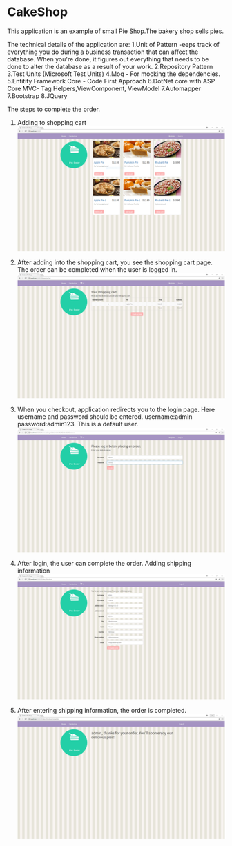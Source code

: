 # CakeShop
This application is an example of small Pie Shop.The bakery shop sells pies.

The technical details of the application are:
1.Unit of Pattern -eeps track of everything you do during a business transaction that can affect the database. When you're done, it figures out everything that needs to be done to alter the database as a result of your work.
2.Repository Pattern
3.Test Units (Microsoft Test Units)
4.Moq - For mocking the dependencies.
5.Entitity Framework Core - Code First Approach
6.DotNet core with ASP Core MVC- Tag Helpers,ViewComponent, ViewModel
7.Automapper
7.Bootstrap
8.JQuery


The steps to complete the order.
1.	Adding to shopping cart
  	![Screenshot](https://raw.githubusercontent.com/tebrizetayi/CakeShop/master/CakeShop.Net.Web/CakeShop.Net.Web.AspCore/wwwroot/Images/Homepage.PNG)

2. 	After adding into the shopping cart, you see the shopping cart page.
  	The order can be completed when the user is logged in.
  	![Optional Text](https://github.com/tebrizetayi/CakeShop/blob/master/CakeShop.Net.Web/CakeShop.Net.Web.AspCore/wwwroot/Images/ShoppingCart.PNG)

3.	When you checkout, application redirects you to the login page.
  	Here username and password should be entered.
  	username:admin
  	password:admin123.
  	This is a default user.
  	![Optional Text](https://github.com/tebrizetayi/CakeShop/blob/master/CakeShop.Net.Web/CakeShop.Net.Web.AspCore/wwwroot/Images/login.PNG)
4.  After login, the user can complete the order.
  	Adding shipping information
  	![Optional Text](https://github.com/tebrizetayi/CakeShop/blob/master/CakeShop.Net.Web/CakeShop.Net.Web.AspCore/wwwroot/Images/Order.PNG)

5. 	After entering shipping information, the order is completed.
  	![Optional Text](https://github.com/tebrizetayi/CakeShop/blob/master/CakeShop.Net.Web/CakeShop.Net.Web.AspCore/wwwroot/Images/order_completed.PNG)
